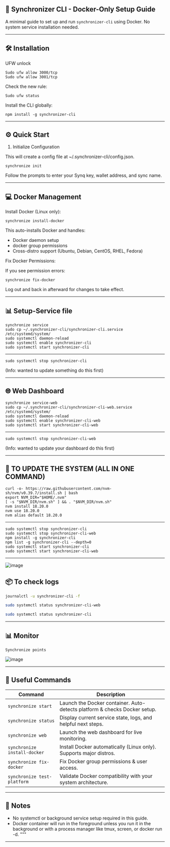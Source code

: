 ## 🚀 Synchronizer CLI - Docker-Only Setup Guide

A minimal guide to set up and run `synchronizer-cli` using Docker. No system service installation needed.

---
## 🛠️ Installation

UFW unlock

    Sudo ufw allow 3000/tcp
    Sudo ufw allow 3001/tcp

Check the new rule:

    Sudo ufw status

Install the CLI globally:

    npm install -g synchronizer-cli

---
## ⚙️ Quick Start

1. Initialize Configuration

This will create a config file at ~/.synchronizer-cli/config.json.

    synchronize init
    

Follow the prompts to enter your Synq key, wallet address, and sync name.

---
## 💻 Docker Management

Install Docker (Linux only):

    synchronize install-docker

This auto-installs Docker and handles:
- Docker daemon setup
- docker group permissions
- Cross-distro support (Ubuntu, Debian, CentOS, RHEL, Fedora)

Fix Docker Permissions:

If you see permission errors:

    synchronize fix-docker

Log out and back in afterward for changes to take effect.

---

## 📊 Setup-Service file

    synchronize service
    sudo cp ~/.synchronizer-cli/synchronizer-cli.service /etc/systemd/system/
    sudo systemctl daemon-reload
    sudo systemctl enable synchronizer-cli
    sudo systemctl start synchronizer-cli

---
    sudo systemctl stop synchronizer-cli
(Info: wanted to update something do this first)

---
    

## 🌐 Web Dashboard

    synchronize service-web
    sudo cp ~/.synchronizer-cli/synchronizer-cli-web.service /etc/systemd/system/
    sudo systemctl daemon-reload
    sudo systemctl enable synchronizer-cli-web
    sudo systemctl start synchronizer-cli-web

---
    sudo systemctl stop synchronizer-cli-web
(Info: wanted to update your dashboard do this first)

---

## 🤖 TO UPDATE THE SYSTEM (ALL IN ONE COMMAND)

    curl -o- https://raw.githubusercontent.com/nvm-sh/nvm/v0.39.7/install.sh | bash
    export NVM_DIR="$HOME/.nvm"
    [ -s "$NVM_DIR/nvm.sh" ] && . "$NVM_DIR/nvm.sh"
    nvm install 18.20.0
    nvm use 18.20.0
    nvm alias default 18.20.0

----

    sudo systemctl stop synchronizer-cli
    sudo systemctl stop synchronizer-cli-web
    npm install -g synchronizer-cli
    npm list -g synchronizer-cli --depth=0
    sudo systemctl start synchronizer-cli
    sudo systemctl start synchronizer-cli-web

----

![image](https://github.com/user-attachments/assets/86d259a1-dfb2-4359-8960-b80183e4fcab)



## 📦 To check logs

```bash
journalctl -u synchronizer-cli -f
```
```bash
sudo systemctl status synchronizer-cli-web
```
```bash
sudo systemctl status synchronizer-cli
```

---

## 📊 Monitor

    Synchronize points

![image](https://github.com/user-attachments/assets/15153dd7-480a-4812-a58a-77ca13a18565)


    
---


## 🧰 Useful Commands

| Command                      | Description                                                               |
| ---------------------------- | ------------------------------------------------------------------------- |
| `synchronize start`          | Launch the Docker container. Auto-detects platform & checks Docker setup. |
| `synchronize status`         | Display current service state, logs, and helpful next steps.              |
| `synchronize web`            | Launch the web dashboard for live monitoring.                             |
| `synchronize install-docker` | Install Docker automatically (Linux only). Supports major distros.        |
| `synchronize fix-docker`     | Fix Docker group permissions & user access.                               |
| `synchronize test-platform`  | Validate Docker compatibility with your system architecture.              |
    
---

## 📎 Notes

- No systemctl or background service setup required in this guide.
- Docker container will run in the foreground unless you run it in the background or with a process manager like tmux, screen, or docker run -d.
"""

---
